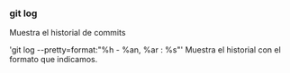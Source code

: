 ### git log
Muestra el historial de commits

'git log --pretty=format:"%h - %an, %ar : %s"'
Muestra el historial con el formato que indicamos.